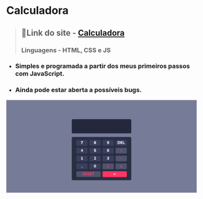 # Calculadora 
> ## 📌Link do site - [Calculadora](https://leticiaok.github.io/calculadora/)
> ### Linguagens - HTML, CSS e JS
* ### Simples e programada a partir dos meus primeiros passos com JavaScript.
* ### Ainda pode estar aberta a possíveis bugs.
![](src/calc-img.png)
